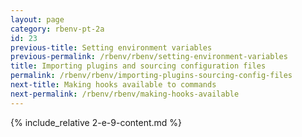 ```yaml
---
layout: page
category: rbenv-pt-2a
id: 23
previous-title: Setting environment variables
previous-permalink: /rbenv/rbenv/setting-environment-variables
title: Importing plugins and sourcing configuration files
permalink: /rbenv/rbenv/importing-plugins-sourcing-config-files
next-title: Making hooks available to commands
next-permalink: /rbenv/rbenv/making-hooks-available
---
```


{% include_relative 2-e-9-content.md %}
